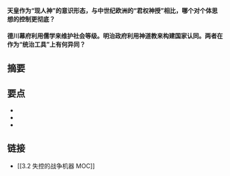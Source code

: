 #### 天皇作为“现人神”的意识形态，与中世纪欧洲的“君权神授”相比，哪个对个体思想的控制更彻底？


#### 德川幕府利用儒学来维护社会等级。明治政府利用神道教来构建国家认同。两者在作为“统治工具”上有何异同？


## 摘要


## 要点

- 
- 
- 

## 链接

- [[3.2 失控的战争机器 MOC]]
